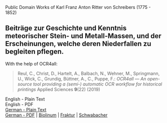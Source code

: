 Public Domain Works of Karl Franz Anton Ritter von Schreibers (1775 - 1852)

## Beiträge zur Geschichte und Kenntnis meteorischer Stein- und Metall-Massen, und der Erscheinungen, welche deren Niederfallen zu begleiten pflegen.

With the help of OCR4all:

> Reul, C., Christ, D., Hartelt, A., Balbach, N., Wehner, M., Springmann, U., Wick, C., Grundig, Büttner, A., C., Puppe, F.: *OCR4all — An open-source tool providing a (semi-) automatic OCR workflow for historical printings* Applied Sciences **9**(22) (2019)

English - Plain Text  
English - PDF  
[German - Plain Text](beitrage-geschichte-meteorischer-stein-metall-massen/full-text-german.md)  
[German - PDF](https://cdn.solaranamnesis.com/Schreibers/schreibers_1820_beitrage_geschichte_meteorischer_stein_metall_massen_german_baskerville.pdf) | [Biolinum](https://cdn.solaranamnesis.com/Schreibers/schreibers_1820_beitrage_geschichte_meteorischer_stein_metall_massen_german_biolinum.pdf) | [Fraktur](https://cdn.solaranamnesis.com/Schreibers/schreibers_1820_beitrage_geschichte_meteorischer_stein_metall_massen_german_frak.pdf) | [Schwabacher](https://cdn.solaranamnesis.com/Schreibers/schreibers_1820_beitrage_geschichte_meteorischer_stein_metall_massen_german_swab.pdf)  
